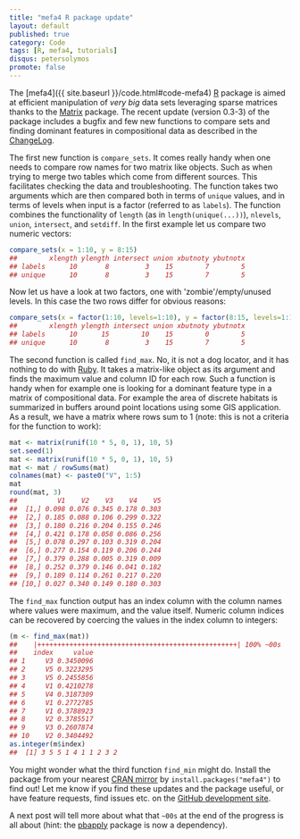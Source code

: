 ```yaml
---
title: "mefa4 R package update"
layout: default
published: true
category: Code
tags: [R, mefa4, tutorials]
disqus: petersolymos
promote: false
---
```


The [mefa4]({{ site.baseurl }}/code.html#code-mefa4)
[R](http://www.r-project.org) package is aimed at efficient manipulation
of *very big* data sets leveraging sparse matrices thanks to
the [Matrix](https://cran.r-project.org/web/packages/Matrix/index.html) package.
The recent update (version 0.3-3) of the package includes a
bugfix and few new functions
to compare sets and finding dominant features in compositional data
as described in the [ChangeLog](https://cran.r-project.org/web/packages/mefa4/ChangeLog).

The first new function is `compare_sets`. It comes really handy when
one needs to compare row names for two matrix like objects. Such as when
trying to merge two tables which come from different sources. This
facilitates checking the data and troubleshooting.
The function takes two arguments which are
then compared both in terms of `unique` values, and in terms of
levels when input is a factor (referred to as `labels`).
The function combines the functionality of
`length` (as in `length(unique(...))`), `nlevels`, `union`, `intersect`,
and `setdiff`.
In the first example let us compare two numeric vectors:

```r
compare_sets(x = 1:10, y = 8:15)
##        xlength ylength intersect union xbutnoty ybutnotx
## labels      10       8         3    15        7        5
## unique      10       8         3    15        7        5
```
Now let us have a look at two factors, one with 'zombie'/empty/unused levels.
In this case the two rows differ for obvious reasons:

```r
compare_sets(x = factor(1:10, levels=1:10), y = factor(8:15, levels=1:15))
##        xlength ylength intersect union xbutnoty ybutnotx
## labels      10      15        10    15        0        5
## unique      10       8         3    15        7        5
```

The second function is called `find_max`. No, it is not a dog locator,
and it has nothing to do with [Ruby](https://www.youtube.com/watch?v=GA4nh9_3cZM).
It takes a matrix-like object
as its argument and finds the maximum value and column ID for each row.
Such a function is handy when for example one is looking for a dominant
feature type in a matrix of compositional data. For example
the area of discrete habitats is summarized in buffers around
point locations using some GIS application.
As a result, we have a matrix where rows sum to 1
(note: this is not a criteria for the function to work):

```r
mat <- matrix(runif(10 * 5, 0, 1), 10, 5)
set.seed(1)
mat <- matrix(runif(10 * 5, 0, 1), 10, 5)
mat <- mat / rowSums(mat)
colnames(mat) <- paste0("V", 1:5)
mat
round(mat, 3)
##          V1    V2    V3    V4    V5
##  [1,] 0.098 0.076 0.345 0.178 0.303
##  [2,] 0.185 0.088 0.106 0.299 0.322
##  [3,] 0.180 0.216 0.204 0.155 0.246
##  [4,] 0.421 0.178 0.058 0.086 0.256
##  [5,] 0.078 0.297 0.103 0.319 0.204
##  [6,] 0.277 0.154 0.119 0.206 0.244
##  [7,] 0.379 0.288 0.005 0.319 0.009
##  [8,] 0.252 0.379 0.146 0.041 0.182
##  [9,] 0.189 0.114 0.261 0.217 0.220
## [10,] 0.027 0.340 0.149 0.180 0.303
```

The `find_max` function output has an index column with the
column names where values were maximum, and the value itself.
Numeric column indices can be recovered by coercing the values in the
index column to integers:

```r
(m <- find_max(mat))
##    |++++++++++++++++++++++++++++++++++++++++++++++++++| 100% ~00s         
##    index     value
## 1     V3 0.3450096
## 2     V5 0.3223295
## 3     V5 0.2455856
## 4     V1 0.4210278
## 5     V4 0.3187309
## 6     V1 0.2772785
## 7     V1 0.3788923
## 8     V2 0.3785517
## 9     V3 0.2607874
## 10    V2 0.3404492
as.integer(m$index)
##  [1] 3 5 5 1 4 1 1 2 3 2
```

You might wonder what the third function `find_min` might do.
Install the package from your nearest
[CRAN mirror](https://cran.r-project.org/mirrors.html)
by `install.packages("mefa4")` to find out!
Let me know if you find these updates and the package useful, or
have feature requests, find issues etc.
on the [GitHub development site](https://github.com/psolymos/mefa4/issues).

A next post will tell more about what that `~00s` at the end of
the progress is all about (hint: the
[pbapply](http://cran.r-project.org/package=pbapply)
package is now a dependency).

